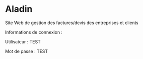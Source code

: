 # Aladin

Site Web de gestion des factures/devis des entreprises et clients

Informations de connexion :

Utilisateur : TEST

Mot de passe : TEST

